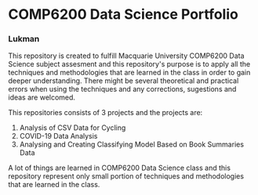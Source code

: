 # COMP6200 Data Science Portfolio 


### Lukman

This repository is created to fulfill Macquarie University COMP6200 Data Science subject assesment and this repository's purpose is to apply all the techniques and methodologies that are learned in the class in order to gain deeper understanding. There might be several theoretical and practical errors when using the techniques and any corrections, sugestions and ideas are welcomed.

This repositories consists of 3 projects and the projects are:
1. Analysis of CSV Data for Cycling
2. COVID-19 Data Analysis
3. Analysing and Creating Classifying Model Based on Book Summaries Data

A lot of things are learned in COMP6200 Data Science class and this repository represent only small portion of techniques and methodologies that are learned in the class.
